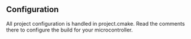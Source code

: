 ## Configuration

All project configuration is handled in project.cmake. Read the comments there to configure the build for your
microcontroller.